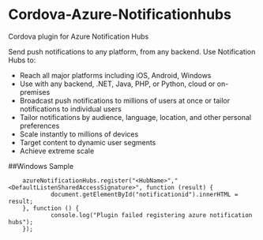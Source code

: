 # Cordova-Azure-Notificationhubs
Cordova plugin for Azure Notification Hubs

Send push notifications to any platform, from any backend. Use Notification Hubs to:
- Reach all major platforms including iOS, Android, Windows
- Use with any backend, .NET, Java, PHP, or Python, cloud or on-premises
- Broadcast push notifications to millions of users at once or tailor notifications to individual users
- Tailor notifications by audience, language, location, and other personal preferences
- Scale instantly to millions of devices
- Target content to dynamic user segments
- Achieve extreme scale

##Windows Sample

        azureNotificationHubs.register("<HubName>","<DefaultListenSharedAccessSignature>", function (result) {
                document.getElementById("notificationid").innerHTML = result;
        }, function () {
                console.log("Plugin failed registering azure notification hubs");
        });
